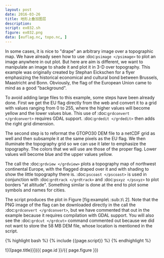 ```yaml
---
layout: post
date: 2016-03-26
title: 地形上叠加图层
description:
script: ex032.sh
figure: ex032.png
data: [euflag.nc, topo.nc, ]
---
```


In some cases, it is nice to "drape" an arbitrary image over a
topographic map. We have already seen how to use
:doc:`psimage </psimage>` to plot an image anywhere in
out plot. But here are aim is different, we want to manipulate an image
to shade it and plot it in 3-D over topography. This example was
originally created by Stephan Eickschen for a flyer emphasizing the
historical economical and cultural bond between Brussels, Maastricht and
Bonn. Obviously, the flag of the European Union came to mind as a good
"background".

To avoid adding large files to this example, some steps have been
already done. First we get the EU flag directly from the web and convert
it to a grid with values ranging from 0 to 255, where the higher values
will become yellow and the lower values blue. This use of
:doc:`grdconvert </grdconvert>` requires GDAL support.
:doc:`grdedit </grdedit>` then adds the right grid dimension.

The second step is to reformat the GTOPO30 DEM file to a netCDF grid as
well and then subsample it at the same pixels as the EU flag. We then
illuminate the topography grid so we can use it later to emphasize the
topography. The colors that we will use are those of the proper flag.
Lower values will become blue and the upper values yellow.

The call the :doc:`grdview </grdview>` plots a
topography map of northwest continental Europe, with the flagged draped
over it and with shading to show the little topography there is.
:doc:`pscoast </pscoast>` is used in conjunction with
:doc:`grdtrack </grdtrack>` and :doc:`psxyz </psxyz>` to plot
borders "at altitude". Something similar is done at the end to plot some
symbols and names for cities.

The script produces the plot in Figure [fig:example\ :sub:`3`\ 2]. Note
that the PNG image of the flag can be downloaded directly in the call
the :doc:`grdconvert </grdconvert>`, but we have
commented that out in the example because it requires compilation with
GDAL support. You will also see the
:doc:`grdcut </grdcut>` command commented out because we
did not want to store the 58 MB DEM file, whose location is mentioned in the script.

{% highlight bash %}
{% include {{page.script}} %}
{% endhighlight %}

![{{page.title}}]({{ page.id }}/{{ page.figure }})
